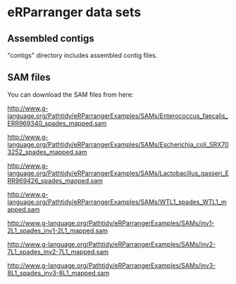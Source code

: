 # eRParranger data sets
## Assembled contigs
"contigs" directory includes assembled contig files.

## SAM files
You can download the SAM files from here:

http://www.g-language.org/Pathtidy/eRParrangerExamples/SAMs/Enterococcus_faecalis_ERR969340_spades_mapped.sam

http://www.g-language.org/Pathtidy/eRParrangerExamples/SAMs/Escherichia_coli_SRX703252_spades_mapped.sam

http://www.g-language.org/Pathtidy/eRParrangerExamples/SAMs/Lactobacillus_gasseri_ERR969426_spades_mapped.sam

http://www.g-language.org/Pathtidy/eRParrangerExamples/SAMs/WTL1_spades_WTL1_mapped.sam

http://www.g-language.org/Pathtidy/eRParrangerExamples/SAMs/inv1-2L1_spades_inv1-2L1_mapped.sam

http://www.g-language.org/Pathtidy/eRParrangerExamples/SAMs/inv2-7L1_spades_inv2-7L1_mapped.sam

http://www.g-language.org/Pathtidy/eRParrangerExamples/SAMs/inv3-8L1_spades_inv3-8L1_mapped.sam

